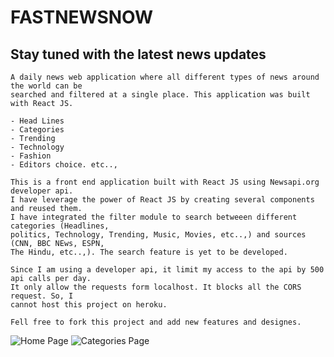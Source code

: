 # FASTNEWSNOW
## Stay tuned with the latest news updates

    A daily news web application where all different types of news around the world can be
    searched and filtered at a single place. This application was built with React JS.

    - Head Lines
    - Categories
    - Trending
    - Technology
    - Fashion
    - Editors choice. etc..,
    
    This is a front end application built with React JS using Newsapi.org developer api.
    I have leverage the power of React JS by creating several components and reused them.
    I have integrated the filter module to search betweeen different categories (Headlines,
    politics, Technology, Trending, Music, Movies, etc..,) and sources (CNN, BBC NEws, ESPN,
    The Hindu, etc..,). The search feature is yet to be developed.

    Since I am using a developer api, it limit my access to the api by 500 api calls per day.
    It only allow the requests form localhost. It blocks all the CORS request. So, I
    cannot host this project on heroku.

    Fell free to fork this project and add new features and designes.

![Home Page](https://github.com/bhargavkuchipudi0/fastnewsnow/blob/develop/screen%20shots/fnn_home.png?raw=true)
![Categories Page](https://github.com/bhargavkuchipudi0/fastnewsnow/blob/develop/screen%20shots/fnn_categories.png?raw=true)



